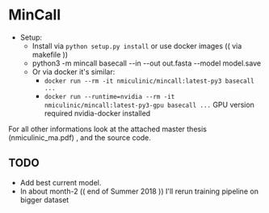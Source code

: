 # MinCall

* Setup:
    * Install via `python setup.py install` or use docker images (( via makefile ))
    * python3 -m mincall basecall --in <fast5 folder> --out out.fasta --model model.save
    * Or via docker it's similar:
        * `docker run --rm -it nmiculinic/mincall:latest-py3 basecall ...`
        * `docker run --runtime=nvidia --rm -it nmiculinic/mincall:latest-py3-gpu basecall ...`
        GPU version required nvidia-docker installed

For all other informations look at the attached master thesis (nmiculinic_ma.pdf) , and the source code.


## TODO

* Add best current model. 
* In about month-2 (( end of Summer 2018 )) I'll rerun training pipeline on bigger dataset
